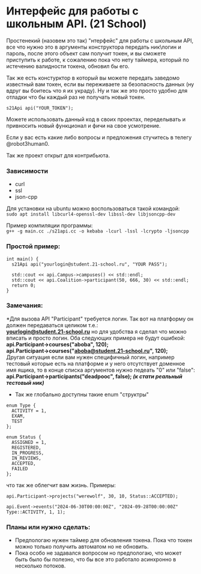 # Интерфейс для работы с школьным API. (21 School)

Простенекий (назовем это так) "нтерфейс" для работы с школьным API, все что нужно это в аргументы конструктора передать ник\логин и пароль, после этого объект сам получит токен, и вы сможете приступить к работе, к сожалению пока что нету таймера, который по истечению валидности токена, обновил бы его.

Так же есть констурктор в который вы можете передать заведомо известный вам токен, если вы переживаете за безопасность данных (ну вдруг вы боитесь что я их украду). Ну и так же это просто удобно для отладки что бы каждый раз не получать новый токен.
```
s21Api api("YOUR_TOKEN");
```

Можете использовать данный код в своих проектах, переделывать и привносить новый функционал и фичи на свое усмотрение.

Если у вас есть какие либо вопросы и предложения стучитесь в телегу @robot3human0.

Так же проект открыт для контрибьюта.

### Зависимости
* curl
* ssl
* json-cpp

Для установки на ubuntu можно воспользоваться такой командой:<br>
```sudo apt install libcurl4-openssl-dev libssl-dev libjsoncpp-dev```

Пример компиляции программы:<br>
```g++ -g main.cc ./s21api.cc -o kebaba -lcurl -lssl -lcrypto -ljsoncpp```

### Простой пример:
```
int main() {
  s21Api api("yourlogin@student.21-school.ru", "YOUR PASS");

  std::cout << api.Campus->campuses() << std::endl;
  std::cout << api.Coalition->participant(50, 666, 30) << std::endl;
  return 0;
}
```

### Замечания:

*Для вызова API "Participant" требуется логин. Так вот на платформу он должен передаваться целиком т.е.: <br> <b>yourlogin@student.21-school.ru</b> но для удобства я сделал что можно вписать и просто логин. Оба следующих примера не будут ошибкой:<br>
<b>
api.Participant->courses("aboba", 120);<br>
api.Participant->courses("aboba@student.21-school.ru", 120);
</b><br>
Другая ситуация если вам нужен специфичный логин, например тестовый которые есть на платформе и у него отсутствует доменное имя ящика, то в конце списка аргументов нужно педеать "0" или "false":
<br><b>
api.Participant->participants("deadpooc", false); <i>(к стати реальный тестовый ник)</i>
</b>
* Так же глобально доступны такие enum "структры"<br>
```
enum Type { 
  ACTIVITY = 1,
  EXAM, 
  TEST 
};
```
```
enum Status {
  ASSIGNED = 1,
  REGISTERED,
  IN_PROGRESS,
  IN_REVIEWS,
  ACCEPTED,
  FAILED
};
```
что так же облегчит вам жизнь. Примеры: <br>
```
api.Participant->projects("werewolf", 30, 10, Status::ACCEPTED);
```
```
api.Event->events("2024-06-30T00:00:00Z", "2024-09-28T00:00:00Z" Type::ACTIVITY, 1, 1);
```

### Планы или нужно сделать:
* Предпологаю нужен таймер для обновления токена. Пока что токен можно только получить автоматом но не обновить.
* Пока особо не задавался вопросом но предпологаю, что может быть было бы полезно, что бы все это работало асинхронно в несколько потоков.